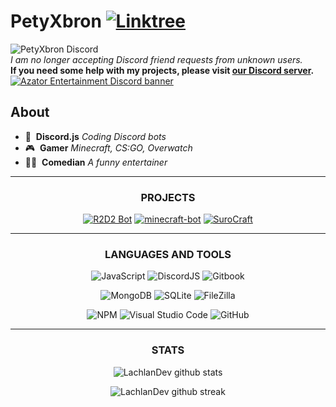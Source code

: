 # PetyXbron [![Linktree](https://img.shields.io/badge/Useful%20Links-%23121011.svg?style=flat&logo=linktree&logoColor=white?color=40,191,123)](https://linktr.ee/petyxbron)

![PetyXbron Discord](https://discord.c99.nl/widget/theme-3/411436203330502658.png)<br />
*I am no longer accepting Discord friend requests from unknown users.*<br />
**If you need some help with my projects, please visit [our Discord server](https://discord.com/invite/PYTqqhWad2).**<br />
[![Azator Entertainment Discord banner](https://discordapp.com/api/guilds/789494558538858547/widget.png?style=banner2)](https://discord.com/invite/PYTqqhWad2)

## About

- 🤖 &nbsp;**Discord.js** *Coding Discord bots*
- 🎮 &nbsp;**Gamer** *Minecraft, CS:GO, Overwatch*
- 🤵‍♂️ &nbsp;**Comedian** *A funny entertainer*


<div align="center">

---

### PROJECTS
 
[![R2D2 Bot](https://img.shields.io/badge/R2D2%20Bot-062055?style=for-the-badge)](https://r2d2.petyxbron.cz) [![minecraft-bot](https://img.shields.io/badge/minecraft%2Dbot-9f4b2e?style=for-the-badge&labelColor=08c116)](https://github.com/PetyXbron/minecraft-bot) [![SuroCraft](https://img.shields.io/badge/surocraft-87335a?style=for-the-badge)](https://github.com/surocraft)

---

### LANGUAGES AND TOOLS

![JavaScript](https://img.shields.io/badge/javascript-%23323330.svg?style=for-the-badge&logo=javascript&logoColor=%23F7DF1E) ![DiscordJS](https://img.shields.io/badge/discord.js-%232C3454.svg?style=for-the-badge&logo=Discord&logoColor=Blue) ![Gitbook](https://img.shields.io/badge/gitbook-%23000000?style=for-the-badge&logo=gitbook&logoColor=4285fd)
  
![MongoDB](https://img.shields.io/badge/MongoDB-%234ea94b.svg?style=for-the-badge&logo=mongodb&logoColor=white) ![SQLite](https://img.shields.io/static/v1?style=for-the-badge&message=SQLite&color=003B57&logo=SQLite&logoColor=FFFFFF&label=) ![FileZilla](https://img.shields.io/static/v1?style=for-the-badge&message=FileZilla&color=BF0000&logo=FileZilla&logoColor=FFFFFF&label=)

![NPM](https://img.shields.io/badge/NPM-%23000000.svg?style=for-the-badge&logo=npm&logoColor=white) ![Visual Studio Code](https://img.shields.io/badge/VSC-0078d7.svg?style=for-the-badge&logo=visual-studio-code&logoColor=white) ![GitHub](https://img.shields.io/badge/github-%23121011.svg?style=for-the-badge&logo=github&logoColor=white)

---

### STATS

![LachlanDev github stats](https://github-readme-stats.vercel.app/api?username=PetyXbron&show_icons=true&theme=radical&count_private=true&include_all_commits=true)

![LachlanDev github streak](https://github-readme-streak-stats.herokuapp.com/?user=PetyXbron&theme=radical&include_all_commits=true&count_private=true)

<div>
